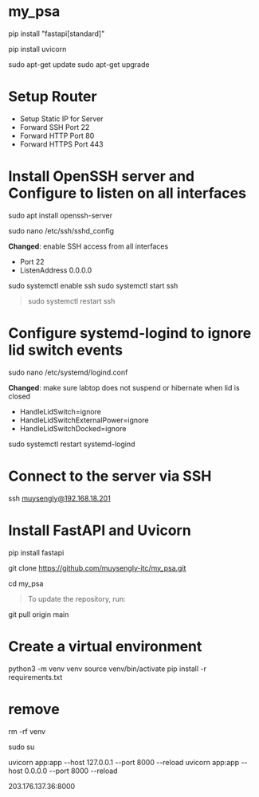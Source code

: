 # my_psa

pip install "fastapi[standard]"

pip install uvicorn

sudo apt-get update
sudo apt-get upgrade

# Setup Router

- Setup Static IP for Server
- Forward SSH Port 22
- Forward HTTP Port 80
- Forward HTTPS Port 443

# Install OpenSSH server and Configure to listen on all interfaces

sudo apt install openssh-server

sudo nano /etc/ssh/sshd_config

**Changed**: enable SSH access from all interfaces

- Port 22
- ListenAddress 0.0.0.0

sudo systemctl enable ssh
sudo systemctl start ssh

> sudo systemctl restart ssh

# Configure systemd-logind to ignore lid switch events

sudo nano /etc/systemd/logind.conf

**Changed**: make sure labtop does not suspend or hibernate when lid is closed

- HandleLidSwitch=ignore
- HandleLidSwitchExternalPower=ignore
- HandleLidSwitchDocked=ignore

sudo systemctl restart systemd-logind

# Connect to the server via SSH

ssh muysengly@192.168.18.201

# Install FastAPI and Uvicorn

pip install fastapi

git clone https://github.com/muysengly-itc/my_psa.git

cd my_psa

> To update the repository, run:

git pull origin main

# Create a virtual environment

python3 -m venv venv
source venv/bin/activate
pip install -r requirements.txt

# remove

rm -rf venv

sudo su

uvicorn app:app --host 127.0.0.1 --port 8000 --reload
uvicorn app:app --host 0.0.0.0 --port 8000 --reload

203.176.137.36:8000
